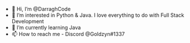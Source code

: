 - 👋 Hi, I’m @DarraghCode
- 👀 I’m interested in Python & Java. I love everything to do with Full Stack Development
- 🌱 I’m currently learning Java
- 📫 How to reach me - Discord @Goldzyn#1337

<!---
DarraghCode/DarraghCode is a ✨ special ✨ repository because its `README.md` (this file) appears on your GitHub profile.
You can click the Preview link to take a look at your changes.
--->
